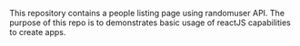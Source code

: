 This repository contains a people listing page using randomuser API. The purpose of this repo is to demonstrates basic usage of reactJS capabilities to create apps.